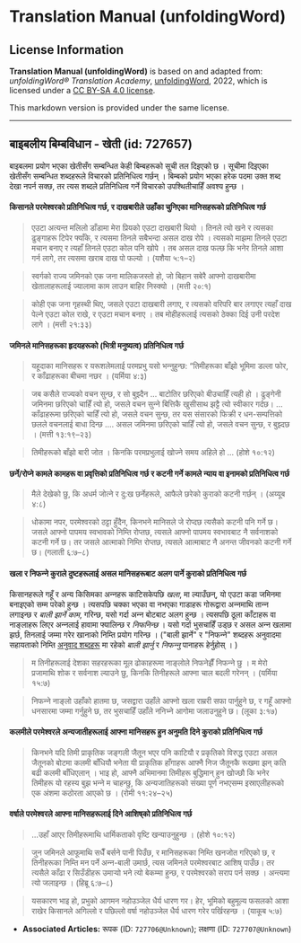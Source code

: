 # Translation Manual (unfoldingWord)

## License Information

**Translation Manual (unfoldingWord)** is based on and adapted from: _unfoldingWord® Translation Academy_, [unfoldingWord](https://unfoldingword.org/utw), 2022, which is licensed under a [CC BY-SA 4.0 license](https://creativecommons.org/licenses/by-sa/4.0/legalcode.en).

This markdown version is provided under the same license.



--------------------------------

## बाइबलीय बिम्बविधान - खेती (id: 727657)

बाइबलमा प्रयोग भएका खेतीसँग सम्बन्धित केही बिम्बहरूको सूची तल दिइएको छ । सूचीमा दिइएका खेतीसँग सम्बन्धित शब्दहरूले विचारको प्रतिनिधित्व गर्छन् । बिम्बको प्रयोग भएका हरेक पदमा उक्त शब्द देखा नपर्न सक्छ, तर त्यस शब्दले प्रतिनिधित्व गर्ने विचारको उपश्थितीचाहिँ अवश्य हुन्छ ।

#### किसानले परमेश्‍वरको प्रतिनिधित्व गर्छ, र दाखबारीले उहाँका चुनिएका मानिसहरूको प्रतिनिधित्व गर्छ

> एउटा अत्‍यन्‍त मलिलो डाँडामा मेरा प्रियको एउटा दाखबारी थियो । तिनले त्‍यो खने र त्‍यसका ढुङ्गाहरू टिपेर फ्‍याँके, र त्‍यसमा तिनले सबैभन्‍दा असल दाख रोपे । त्‍यसको माझमा तिनले एउटा मचान बनाए र त्‍यहाँ तिनले एउटा कोल पनि खोपे । तब असल दाख फल्‍छ कि भनेर तिनले आशा गर्न लागे, तर त्‍यसमा खराब दाख पो फल्‍यो । (यशैया ५:१–२)

> स्‍वर्गको राज्‍य जमिनको एक जना मालिकजस्‍तो हो, जो बिहान सबेरै आफ्‍नो दाखबारीमा खेतालाहरूलाई ज्‍यालामा काम लाउन बाहिर निस्‍क्‍यो । (मत्ती २०:१)

> कोही एक जना गृहस्‍थी थिए, जसले एउटा दाखबारी लगाए, र त्‍यसको वरिपरि बार लगाएर त्‍यहाँ दाख पेल्‍ने एउटा कोल राखे, र एउटा मचान बनाए । तब मोहीहरूलाई त्‍यसको ठेक्‍का दिई उनी परदेश लागे । (मत्ती २१:३३)

#### जमिनले मानिसहरूका हृदयहरूको (भित्री मनुष्यत्व) प्रतिनिधित्व गर्छ

> यहूदाका मानिसहरू र यरूशलेमलाई परमप्रभु यसो भन्‍नुहुन्‍छ: “तिमीहरूका बाँझो भूमिमा डल्‍ला फोर, र काँढाहरूका बीचमा नछर । (यर्मिया ४:३)

> जब कसैले राज्‍यको वचन सुन्‍छ, र सो बुझ्‍दैन ... बाटोतिर छरिएको बीउचाहिँ त्‍यही हो । ढुङ्गेनी जमिनमा छरिएको चाहिँ त्‍यो हो, जसले वचन सुन्‍ने बित्तिकै खुसीसाथ झट्टै त्‍यो स्‍वीकार गर्दछ। ... काँढाहरूमा छरिएको चाहिँ त्‍यो हो, जसले वचन सुन्‍छ, तर यस संसारको फिक्री र धन\-सम्‍पत्तिको छलले वचनलाई बाधा दिन्‍छ .... असल जमिनमा छरिएको चाहिँ त्‍यो हो, जसले वचन सुन्‍छ, र बुझ्‍दछ । (मत्ती १३:१९–२३)

> तिमीहरूको बाँझो बारी जोत । किनकि परमप्रभुलाई खोज्‍ने समय अहिले हो ... (होशे १०:१२)

#### छर्ने/रोप्‍ने कामले कामहरू वा प्रवृत्तिको प्रतिनिधित्व गर्छ र कटनी गर्ने कामले न्याय वा इनामको प्रतिनिधित्व गर्छ

> मैले देखेको छु, कि अधर्म जोत्‍ने र दु:ख छर्नेहरूले, आफैले छरेको कुराको कटनी गर्छन्‌ । (अय्यूब ४:८)

> धोकामा नपर, परमेश्‍वरको ठट्टा हुँदैन, किनभने मानिसले जे रोप्‍दछ त्‍यसैको कटनी पनि गर्ने छ। जसले आफ्‍नो पापमय स्‍वभावको निम्‍ति रोप्‍तछ, त्‍यसले आफ्‍नो पापमय स्‍वभावबाट नै सर्वनाशको कटनी गर्ने छ। तर जसले आत्‍माको निम्‍ति रोप्‍तछ, त्‍यसले आत्‍माबाट नै अनन्‍त जीवनको कटनी गर्ने छ। (गलाती ६:७–८)

#### खला र निफन्‍ने कुराले दुष्टहरूलाई असल मानिसहरूबाट अलग पार्ने कुराको प्रतिनिधित्व गर्छ

किसानहरूले गहूँ र अन्य किसिमका अन्‍नहरू काटिसकेपछि *खला*, मा ल्याउँछन्, यो एउटा कडा जमिनमा बनाइएको सम्म परेको हुन्छ । त्यसपछि चक्का भएका वा नभएका गाडाहरू गोरूद्वारा अन्‍नमाथि तान्‍न लगाइन्छ र *बाली झार्ने काम*, गरिन्छ, यसो गर्दा अन्‍न बोटबाट अलग हुन्छ । त्यसपछि ठूला काँटाहरू वा नाङ्लाहरू लिएर अन्‍नलाई हावामा फ्यालिन्छ र *निफनिन्छ* । यसो गर्दा भुसचाहिँ उड्छ र असल अन्‍न खलामा झर्छ, तिनलाई जम्मा गरेर खानाको निम्ति प्रयोग गरिन्छ । ("बाली झार्ने" र "निफन्‍ने" शब्दहरू अनुवादमा सहायताको निम्ति [अनुवाद शब्दहरू](https://unfoldingword.bible/tw/) मा रहेको *बाली झार्नु* र *निफन्‍नु* पानाहरू हेर्नुहोस् । )

> म तिनीहरूलाई देशका सहरहरूका मूल ढोकाहरूमा नाङ्‌लोले निफनेझैँ निफन्‍ने छु । म मेरो प्रजामाथि शोक र सर्वनाश ल्‍याउने छु, किनकि तिनीहरूले आफ्‍ना चाल बदली गरेनन्‌ । (यर्मिया १५:७)

> निफन्‍ने नाङ्‌लो उहाँको हातमा छ, जसद्वारा उहाँले आफ्‍नो खला राम्ररी सफा पार्नुहुने छ, र गहूँ आफ्‍नो धनसारमा जम्‍मा गर्नुहुने छ, तर भुसचाहिँ उहाँले ननिभ्‍ने आगोमा जलाउनुहुने छ। (लूका ३:१७)

#### कलमीले परमेश्‍वरले अन्यजातीहरूलाई आफ्ना मानिसहरू हुन अनुमति दिने कुराको प्रतिनिधित्व गर्छ

> किनभने यदि तिमी प्राकृतिक जङ्गली जैतून भएर पनि काटियौ र प्रकृतिको विरुद्ध एउटा असल जैतूनको बोटमा कलमी बाँधियौ भनेता यी प्राकृतिक हाँगाहरू आफ्‍नै निज जैतूनकै रूखमा झन्‌ कति बढी कलमी बाँधिएलान्‌ । भाइ हो, आफ्‍नै अभिमानमा तिमीहरू बुद्धिमान्‌ हुन खोज्‍छौ कि भनेर तिमीहरू यो रहस्‍य बुझ भन्‍ने म चाहन्‍छु, कि अन्‍यजातिहरूको संख्‍या पूर्ण नभएसम्‍म इस्राएलीहरूको एक अंशमा कठोरता आएको छ । (रोमी ११:२४–२५)

#### वर्षाले परमेश्‍वरले आफ्ना मानिसहरूलाई दिने आशिष्‌को प्रतिनिधित्व गर्छ

> ...उहाँ आएर तिमीहरूमाथि धार्मिकताको वृष्‍टि खन्‍याउनुहुन्‍छ । (होशे १०:१२)

> जुन जमिनले आफूमाथि सधैँ बर्सने पानी पिउँछ, र मानिसहरूका निम्‍ति खनजोत गरिएको छ, र तिनीहरूका निम्‍ति मन पर्ने अन्‍न\-बाली उमार्छ, त्‍यस जमिनले परमेश्‍वरबाट आशिष्‌ पाउँछ। तर त्‍यसैले काँढा र सिउँडीहरू उमार्‍यो भने त्‍यो बेकम्‍मा हुन्‍छ, र परमेश्‍वरको सराप पर्न सक्‍छ । अन्‍त्‍यमा त्‍यो जलाइन्‍छ । (हिब्रू ६:७–८)

> यसकारण भाइ हो, प्रभुको आगमन नहोउञ्‍जेल धैर्य धारण गर। हेर, भूमिको बहुमूल्‍य फसलको आशा राखेर किसानले अगिल्‍लो र पछिल्‍लो वर्षा नहोउञ्‍जेल धैर्य धारण गरेर पर्खिरहन्‍छ । (याकूब ५:७)

* **Associated Articles:** रूपक (ID: `727706@Unknown`); लक्षणा (ID: `727707@Unknown`)

